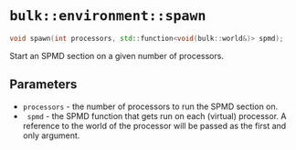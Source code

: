 # `bulk::environment::spawn`

```cpp
void spawn(int processors, std::function<void(bulk::world&)> spmd);
```

Start an SPMD section on a given number of processors.

## Parameters

* `processors` - the number of processors to run the SPMD section on.
* ` spmd` - the SPMD function that gets run on each (virtual) processor. A reference to the world of the processor will be passed as the first and only argument.
